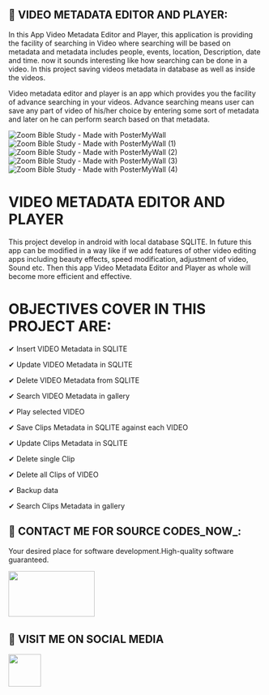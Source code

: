 ## :tada:  VIDEO METADATA EDITOR AND PLAYER:

In this App Video Metadata Editor and Player, this application is providing the facility of searching in Video where searching will be based on metadata and metadata includes people, events, location, Description, date and time. now it sounds interesting like how searching can be done in a video.
In this project saving videos metadata in database as well as inside the videos. 

Video metadata editor and player is an app which provides you the facility of advance searching in your videos. Advance searching means user can save any part of video of his/her choice by entering some sort of metadata and later on he can perform search based on that metadata.

![Zoom Bible Study - Made with PosterMyWall](https://user-images.githubusercontent.com/112378013/187147937-1049fac0-3bb6-451a-ad1f-966044fd55db.jpg)
![Zoom Bible Study - Made with PosterMyWall (1)](https://user-images.githubusercontent.com/112378013/187148237-2441561c-5707-4468-87a7-8fd1eaf92ef1.jpg)
![Zoom Bible Study - Made with PosterMyWall (2)](https://user-images.githubusercontent.com/112378013/187148313-3da95931-09c1-48df-8f4e-82db47cfa562.jpg)
![Zoom Bible Study - Made with PosterMyWall (3)](https://user-images.githubusercontent.com/112378013/187148349-527298c5-aa0d-4c36-9de4-a2b7b1958856.jpg)
![Zoom Bible Study - Made with PosterMyWall (4)](https://user-images.githubusercontent.com/112378013/187148382-a9255562-5ad8-473f-904c-101f3d1b018d.jpg)


# VIDEO METADATA EDITOR AND PLAYER

This project develop in android with local database SQLITE.
In future this app can be modified in a way like if we add features of other video editing apps including beauty effects, speed modification, adjustment of video, Sound etc. Then this app Video Metadata Editor and Player as whole will become more efficient and effective.

# OBJECTIVES COVER IN THIS PROJECT ARE:

✔ Insert VIDEO Metadata in SQLITE

✔ Update VIDEO Metadata in SQLITE

✔ Delete VIDEO Metadata from SQLITE

✔ Search VIDEO Metadata in gallery

✔ Play selected VIDEO

✔ Save Clips Metadata in SQLITE against each VIDEO

✔ Update Clips Metadata in SQLITE

✔ Delete single Clip

✔ Delete all Clips of VIDEO

✔ Backup data

✔ Search Clips Metadata in gallery

## :tada: CONTACT ME FOR SOURCE CODES_NOW_:

Your desired place for software development.High-quality software guaranteed.

<a href="https://wa.link/1f2deb"><img src="https://logos-world.net/wp-content/uploads/2020/05/WhatsApp-Symbol.png" width="170" height="90" /></a>&nbsp;&nbsp;&nbsp;&nbsp;&nbsp;


## :tada: VISIT ME ON SOCIAL MEDIA

<a href="https://www.facebook.com/profile.php?id=100093770020415&mibextid=ZbWKwL"><img src="https://images.app.goo.gl/MAUwbSujRazdQiH67" width="64" height="64" /></a>&nbsp;&nbsp;&nbsp;&nbsp;&nbsp;

